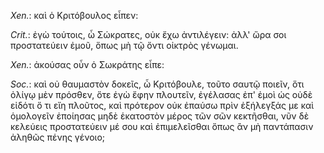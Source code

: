

*Xen.*: καὶ ὁ Κριτόβουλος εἶπεν:



*Crit.*: ἐγὼ τούτοις, ὦ Σώκρατες, οὐκ ἔχω ἀντιλέγειν: ἀλλ' ὥρα σοι προστατεύειν ἐμοῦ, ὅπως μὴ τῷ ὄντι οἰκτρὸς γένωμαι.



*Xen.*: ἀκούσας οὖν ὁ Σωκράτης εἶπε:



*Soc.*: καὶ οὐ θαυμαστὸν δοκεῖς, ὦ Κριτόβουλε, τοῦτο σαυτῷ ποιεῖν, ὅτι ὀλίγῳ μὲν πρόσθεν, ὅτε ἐγὼ ἔφην πλουτεῖν, ἐγέλασας ἐπ' ἐμοὶ ὡς οὐδὲ εἰδότι ὅ τι εἴη πλοῦτος, καὶ πρότερον οὐκ ἐπαύσω πρὶν ἐξήλεγξάς με καὶ ὁμολογεῖν ἐποίησας μηδὲ ἑκατοστὸν μέρος τῶν σῶν κεκτῆσθαι, νῦν δὲ κελεύεις προστατεύειν μέ σου καὶ ἐπιμελεῖσθαι ὅπως ἂν μὴ παντάπασιν ἀληθῶς πένης γένοιο;